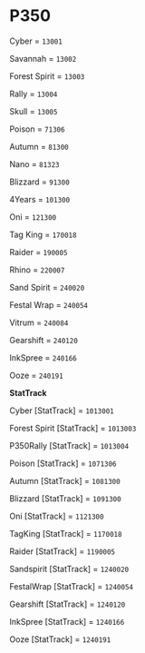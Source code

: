 
# P350


Cyber = `13001`

Savannah = `13002`

Forest Spirit = `13003`

Rally = `13004`

Skull = `13005`

Poison = `71306`

Autumn = `81300`

Nano = `81323`

Blizzard = `91300`

4Years = `101300`

Oni = `121300`

Tag King = `170018`

Raider = `190005`

Rhino = `220007`

Sand Spirit = `240020`

Festal Wrap = `240054`

Vitrum = `240084`

Gearshift = `240120`

InkSpree = `240166`

Ooze = `240191`


**StatTrack**


Cyber [StatTrack] = `1013001`

Forest Spirit [StatTrack] = `1013003`

P350Rally [StatTrack] = `1013004`

Poison [StatTrack] = `1071306`

Autumn [StatTrack] = `1081300`

Blizzard [StatTrack] = `1091300`

Oni [StatTrack] = `1121300`

TagKing [StatTrack] = `1170018`

Raider [StatTrack] = `1190005`

Sandspirit [StatTrack] = `1240020`

FestalWrap [StatTrack] = `1240054`

Gearshift [StatTrack] = `1240120`

InkSpree [StatTrack] = `1240166`

Ooze [StatTrack] = `1240191`
